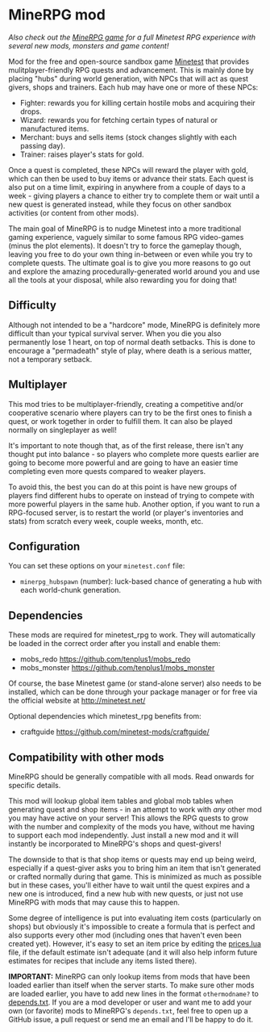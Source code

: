 # MineRPG mod

*Also check out the [MineRPG game](https://github.com/tukkek/minerpg_game) for a full Minetest RPG experience with several new mods, monsters and game content!*

Mod for the free and open-source sandbox game [Minetest](http://minetest.net/) that provides mulitplayer-friendly RPG quests and advancement. This is mainly done by placing "hubs" during world generation, with NPCs that will act as quest givers, shops and trainers. Each hub may have one or more of these NPCs:

* Fighter: rewards you for killing certain hostile mobs and acquiring their drops.
* Wizard: rewards you for fetching certain types of natural or manufactured items.
* Merchant: buys and sells items (stock changes slightly with each passing day).
* Trainer: raises player's stats for gold.

Once a quest is completed, these NPCs will reward the player with gold, which can then be used to buy items or advance their stats. Each quest is also put on a time limit, expiring in anywhere from a couple of days to a week - giving players a chance to either try to complete them or wait until a new quest is generated instead, while they focus on other sandbox activities (or content from other mods).

The main goal of MineRPG is to nudge Minetest into a more traditional gaming experience, vaguely similar to some famous RPG video-games (minus the plot elements). It doesn't try to force the gameplay though, leaving you free to do your own thing in-between or even while you try to complete quests. The ultimate goal is to give you more reasons to go out and explore the amazing procedurally-generated world around you and use all the tools at your disposal, while also rewarding you for doing that!

## Difficulty

Although not intended to be a "hardcore" mode, MineRPG is definitely more difficult than your typical survival server. When you die you also permanently lose 1 heart, on top of normal death setbacks. This is done to encourage a "permadeath" style of play, where death is a serious matter, not a temporary setback.

## Multiplayer

This mod tries to be multiplayer-friendly, creating a competitive and/or cooperative scenario where players can try to be the first ones to finish a quest, or work together in order to fulfill them. It can also be played normally on singleplayer as well!

It's important to note though that, as of the first release, there isn't any thought put into balance - so players who complete more quests earlier are going to become more powerful and are going to have an easier time completing even more quests compared to weaker players. 

To avoid this, the best you can do at this point is have new groups of players find different hubs to operate on instead of trying to compete with more powerful players in the same hub. Another option, if you want to run a RPG-focused server, is to restart the world (or player's inventories and stats) from scratch every week, couple weeks, month, etc.

## Configuration

You can set these options on your `minetest.conf` file:

* `minerpg_hubspawn` (number): luck-based chance of generating a hub with each world-chunk generation.

## Dependencies

These mods are required for minetest_rpg to work. They will automatically be loaded in the correct order after you install and enable them:

* mobs_redo https://github.com/tenplus1/mobs_redo
* mobs_monster https://github.com/tenplus1/mobs_monster

Of course, the base Minetest game (or stand-alone server) also needs to be installed, which can be done through your package manager or for free via the official website at http://minetest.net/

Optional dependencies which minetest_rpg benefits from:

* craftguide https://github.com/minetest-mods/craftguide/

## Compatibility with other mods 

MineRPG should be generally compatible with all mods. Read onwards for specific details.

This mod will lookup global item tables and global mob tables when generating quest and shop items - in an attempt to work with *any* other mod you may have active on your server! This allows the RPG quests to grow with the number and complexity of the mods you have, without me having to support each mod independently.  Just install a new mod and it will instantly be incorporated to MineRPG's shops and quest-givers!

The downside to that is that shop items or quests may end up being weird, especially if a quest-giver asks you to bring him an item that isn't generated or crafted normally during that game. This is minimized as much as possible but in these cases, you'll either have to wait until the quest expires and a new one is introduced, find a new hub with new quests, or just not use MineRPG with mods that may cause this to happen.

Some degree of intelligence is put into evaluating item costs (particularly on shops) but obviously it's impossible to create a formula that is perfect and also supports every other mod (including ones that haven't even been created yet). However, it's easy to set an item price by editing the [prices.lua](https://github.com/tukkek/minetest_rpg/blob/master/src/prices.lua) file, if the default estimate isn't adequate (and it will also help inform future estimates for recipes that include any items listed there).

**IMPORTANT:** MineRPG can only lookup items from mods that have been loaded earlier than itself when the server starts. To make sure other mods are loaded earlier, you have to add new lines in the format `othermodname?` to [depends.txt](https://github.com/tukkek/minetest_rpg/blob/master/depends.txt). If you are a mod developer or user and want me to add your own (or favorite) mods to MineRPG's `depends.txt`, feel free to open up a GitHub issue, a pull request or send me an email and I'll be happy to do it.
